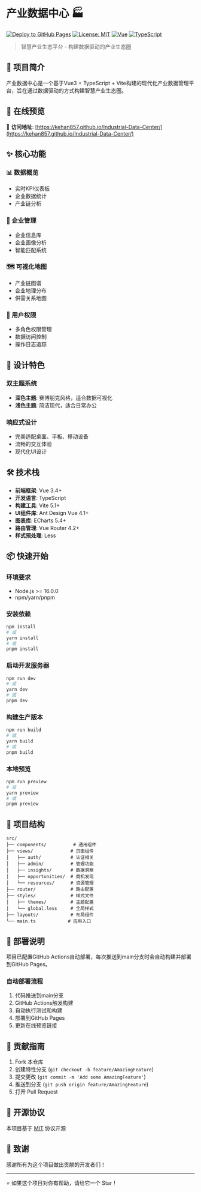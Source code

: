 # 产业数据中心 🏭

[![Deploy to GitHub Pages](https://github.com/kehan857/Industrial-Data-Center/actions/workflows/deploy.yml/badge.svg)](https://github.com/kehan857/Industrial-Data-Center/actions/workflows/deploy.yml)
[![License: MIT](https://img.shields.io/badge/License-MIT-yellow.svg)](https://opensource.org/licenses/MIT)
[![Vue](https://img.shields.io/badge/Vue-3.4+-4FC08D?logo=vue.js&logoColor=white)](https://vuejs.org/)
[![TypeScript](https://img.shields.io/badge/TypeScript-5.3+-3178C6?logo=typescript&logoColor=white)](https://www.typescriptlang.org/)

> 智慧产业生态平台 - 构建数据驱动的产业生态圈

## 🌟 项目简介

产业数据中心是一个基于Vue3 + TypeScript + Vite构建的现代化产业数据管理平台，旨在通过数据驱动的方式构建智慧产业生态圈。

## 🚀 在线预览

🔗 **访问地址**: [https://kehan857.github.io/Industrial-Data-Center/](https://kehan857.github.io/Industrial-Data-Center/)

## ✨ 核心功能

### 📊 数据概览
- 实时KPI仪表板
- 企业数据统计
- 产业链分析

### 🏢 企业管理
- 企业信息库
- 企业画像分析
- 智能匹配系统

### 🗺️ 可视化地图
- 产业链图谱
- 企业地理分布
- 供需关系地图

### 👥 用户权限
- 多角色权限管理
- 数据访问控制
- 操作日志追踪

## 🎨 设计特色

### 双主题系统
- **深色主题**: 赛博朋克风格，适合数据可视化
- **浅色主题**: 简洁现代，适合日常办公

### 响应式设计
- 完美适配桌面、平板、移动设备
- 流畅的交互体验
- 现代化UI设计

## 🛠️ 技术栈

- **前端框架**: Vue 3.4+
- **开发语言**: TypeScript
- **构建工具**: Vite 5.1+
- **UI组件库**: Ant Design Vue 4.1+
- **图表库**: ECharts 5.4+
- **路由管理**: Vue Router 4.2+
- **样式预处理**: Less

## 📦 快速开始

### 环境要求
- Node.js >= 16.0.0
- npm/yarn/pnpm

### 安装依赖
```bash
npm install
# 或
yarn install
# 或
pnpm install
```

### 启动开发服务器
```bash
npm run dev
# 或
yarn dev
# 或
pnpm dev
```

### 构建生产版本
```bash
npm run build
# 或
yarn build
# 或
pnpm build
```

### 本地预览
```bash
npm run preview
# 或
yarn preview
# 或
pnpm preview
```

## 📁 项目结构

```
src/
├── components/          # 通用组件
├── views/              # 页面组件
│   ├── auth/           # 认证相关
│   ├── admin/          # 管理功能
│   ├── insights/       # 数据洞察
│   ├── opportunities/  # 商机发现
│   └── resources/      # 资源管理
├── router/             # 路由配置
├── styles/             # 样式文件
│   ├── themes/         # 主题配置
│   └── global.less     # 全局样式
├── layouts/            # 布局组件
└── main.ts            # 应用入口
```

## 🚀 部署说明

项目已配置GitHub Actions自动部署，每次推送到main分支时会自动构建并部署到GitHub Pages。

### 自动部署流程
1. 代码推送到main分支
2. GitHub Actions触发构建
3. 自动执行测试和构建
4. 部署到GitHub Pages
5. 更新在线预览链接

## 🤝 贡献指南

1. Fork 本仓库
2. 创建特性分支 (`git checkout -b feature/AmazingFeature`)
3. 提交更改 (`git commit -m 'Add some AmazingFeature'`)
4. 推送到分支 (`git push origin feature/AmazingFeature`)
5. 打开 Pull Request

## 📄 开源协议

本项目基于 [MIT](LICENSE) 协议开源

## 🙏 致谢

感谢所有为这个项目做出贡献的开发者们！

---

⭐ 如果这个项目对你有帮助，请给它一个 Star！ 